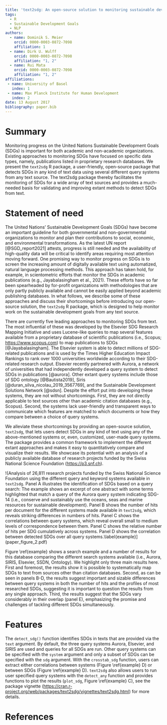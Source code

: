 ```yaml
---
title: 'text2sdg: An open-source solution to monitoring sustainable development goals from text'
tags:
  - R
  - Sustainable Development Goals
  - NLP
authors:
  - name: Dominik S. Meier
    orcid: 0000-0003-0872-7098
    affiliation: 1
  - name: Dirk U. Wulff
    orcid: 0000-0003-0872-7098
    affiliation: "1, 2"
  - name: Rui Mata
    orcid: 0000-0003-0872-7098
    affiliation: "1, 2"
affiliations:
 - name: University of Basel
   index: 1
 - name: Max Planck Institute for Human Development
   index: 2
date: 13 August 2017
bibliography: paper.bib
---
```




# Summary

Monitoring progress on the United Nations Sustainable Development Goals (SDGs) is important for both academic and non-academic organizations. Existing approaches to monitoring SDGs have focused on specific data types, namely, publications listed in proprietary research databases. We present the `text2sdg` R package, a user-friendly, open-source package that detects SDGs in any kind of text data using several different query systems from any text source. The text2sdg package thereby facilitates the monitoring of SDGs for a wide array of text sources and provides a much-needed basis for validating and improving extant methods to detect SDGs from text.

# Statement of need


The United Nations’ Sustainable Development Goals (SDGs) have become an important guideline for both governmental and non-governmental organizations to monitor and plan their contributions to social, economic, and environmental transformations. As the latest UN report [@SGD_report2021] attests, progress is still needed and the availability of high-quality data will be critical to identify areas requiring most attention moving forward. One promising way to monitor progress on SDGs is to screen the increasing amount of digitally available text using automatized, natural language processing methods. This approach has taken hold, for example, in scientometric efforts that monitor the SDGs in academic publications (e.g., Jayabalasingham et al., 2021). These efforts have so far been spearheaded by for-profit organizations with methodologies that are only partly publicly available and cannot be easily applied beyond academic publishing databases. In what follows, we describe some of these approaches and discuss their shortcomings before introducing our open-source solution, the `text2sdg` R package, which is designed to help monitor work on the sustainable development goals from any text source.

There are currently five leading approaches to monitoring SDGs from text. The most influential of these was developed by the Elsevier SDG Research Mapping Initiative and uses Lucene-like queries to map several features available from a proprietary database of scientific publications (i.e., Scopus; https://www.scopus.com) to map publications to SDGs [@Jayabalasingham]. The Elsevier system is able to detect millions of SDG-related publications and is used by the Times Higher Education Impact Rankings to rank over 1000 universities worldwide according to their SDG-related research output. Elsevier recently partnered with Aurora, a network of universities that had independently developed a query system to detect SDGs in publications [@aurora]. Other extant query systems include those of SDG ontology [@Bautista2019], Siris [@duran_silva_nicolau_2019_3567769], and the Sustainable Development Solutions Network [@sdsn]. Despite the effort put into developing these systems, they are not without shortcomings. First, they are not directly applicable to text sources other than academic citation databases (e.g., Scopus). Second, the systems lack user-friendly and transparent ways to communicate which features are matched to which documents or how they compare between a choice of query systems.

We alleviate these shortcomings by providing an open-source solution, `text2sdg`, that lets users detect SDGs in any kind of text using any of the above-mentioned systems or, even, customized, user-made query systems. The package provides a common framework to implement the different extant approaches and makes it easy to quantitatively compare and visualize their results. We showcase its potential with an analysis of a publicly available database of research projects funded by the Swiss National Science Foundation (https://p3.snf.ch).

!{Analysis of 26,811 research projects funded by the Swiss National Science Foundation using the different query and keyword systems available in `text2sdg`. Panel A illustrates the identification of SDGs based on a query search: The example shows an excerpt of one abstract with some terms highlighted that match a query of the Aurora query system indicating SDG-14 (i.e., conserve and sustainably use the oceans, seas and marine resources for sustainable development). Panel B shows the number of hits per document for the different systems made available in `text2sdg`, which reveals striking differences in numbers of hits. Panel C shows the correlations between query systems, which reveal overall small to medium levels of correspondence between them. Panel C shows the relative number of hits per SDG cumulatively across systems. Panel D shows the correlation between detected SDGs over all query systems.\label{example}](paper_figure_2.pdf) 

Figure \ref{example} shows a search example and a number of results for this database comparing the different search systems available (i.e., Aurora, SIRIS, Elsevier, SSDN, Ontology). We highlight only three main results here. First and foremost, the results show it is possible to systematically map SDGs to text from sources other than citation databases. Second, as can be seen in panels B-D, the results suggest important and sizable differences between query systems in both the number of hits and the profiles of most researched SDGs, suggesting it is important to question the results from any single approach. Third, the results suggest that the SDGs vary considerably in their overlap (panel E), emphasizing the promise and challenges of tackling different SDGs simultaneously.


# Features

The `detect_sdg()` function identifies SDGs in texts that are provided via the `text` argument. By default, the three query systems Aurora, Elsevier, and SIRIS are used and queries for all SDGs are run. Other query systems can be specified with the `system` argument and only a subset of SDGs can be specified with the `sdg` argument. With the `crosstab_sdg` function, users can extract either correlations between systems (Figure \ref{example} D) or between SDGs (Figure \ref{example} D). `text2sdg` also allows users to run user specified query systems with the `detect_any` function and provides functions to plot the results (`plot_sdg`, Figure \ref{example} C), see the package vignette (https://cran.r-project.org/web/packages/text2sdg/vignettes/text2sdg.html) for more details. 





# References



